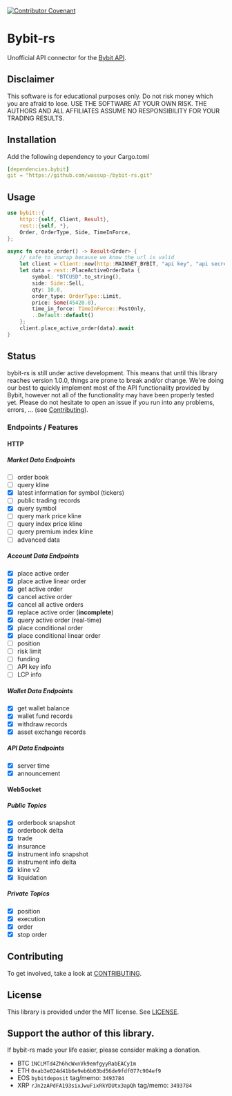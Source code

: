 [![Contributor Covenant](https://img.shields.io/badge/Contributor%20Covenant-2.1-4baaaa.svg)](CODE_OF_CONDUCT.md)

# Bybit-rs

Unofficial API connector for the [Bybit API](https://bybit-exchange.github.io/docs/inverse).

## Disclaimer

This software is for educational purposes only. Do not risk money which you are afraid to lose.
USE THE SOFTWARE AT YOUR OWN RISK. THE AUTHORS AND ALL AFFILIATES ASSUME NO RESPONSIBILITY FOR YOUR TRADING RESULTS.

## Installation

Add the following dependency to your Cargo.toml
```yaml
[dependencies.bybit]
git = "https://github.com/wassup-/bybit-rs.git"
```

## Usage

```rs
use bybit::{
    http::{self, Client, Result},
    rest::{self, *},
    Order, OrderType, Side, TimeInForce,
};

async fn create_order() -> Result<Order> {
    // safe to unwrap because we know the url is valid
    let client = Client::new(http::MAINNET_BYBIT, "api key", "api secret").unwrap();
    let data = rest::PlaceActiveOrderData {
        symbol: "BTCUSD".to_string(),
        side: Side::Sell,
        qty: 10.0,
        order_type: OrderType::Limit,
        price: Some(45420.0),
        time_in_force: TimeInForce::PostOnly,
        ..Default::default()
    };
    client.place_active_order(data).await
}
```

## Status

bybit-rs is still under active development. This means that until this library reaches version 1.0.0, things are prone to break and/or change.
We're doing our best to quickly implement most of the API functionality provided by Bybit, however not all of the functionality may have been properly tested yet.
Please do not hesitate to open an issue if you run into any problems, errors, ... (see [Contributing](#contributing)).

### Endpoints / Features

#### HTTP

##### Market Data Endpoints
- [ ] order book
- [ ] query kline
- [x] latest information for symbol (tickers)
- [ ] public trading records
- [x] query symbol
- [ ] query mark price kline
- [ ] query index price kline
- [ ] query premium index kline
- [ ] advanced data

##### Account Data Endpoints
- [x] place active order
- [x] place active linear order
- [x] get active order
- [x] cancel active order
- [x] cancel all active orders
- [x] replace active order (**incomplete**)
- [x] query active order (real-time)
- [x] place conditional order
- [x] place conditional linear order
- [ ] position
- [ ] risk limit
- [ ] funding
- [ ] API key info
- [ ] LCP info

##### Wallet Data Endpoints
- [x] get wallet balance
- [x] wallet fund records
- [x] withdraw records
- [x] asset exchange records

##### API Data Endpoints
- [x] server time
- [x] announcement

#### WebSocket

##### Public Topics
- [x] orderbook snapshot
- [x] orderbook delta
- [x] trade
- [x] insurance
- [x] instrument info snapshot
- [x] instrument info delta
- [x] kline v2
- [x] liquidation

##### Private Topics
- [x] position
- [x] execution
- [x] order
- [x] stop order

## Contributing

To get involved, take a look at [CONTRIBUTING](CONTRIBUTING.md).

## License

This library is provided under the MIT license. See [LICENSE](LICENSE).

## Support the author of this library.

If bybit-rs made your life easier, please consider making a donation.

- BTC `1NCLMTd4Zh6hcWxnVk9emfgyyRabEACy1m`
- ETH `0xab3e024d41b6e9eb6b03bd56de9fdf077c904ef9`
- EOS `bybitdeposit` tag/memo: `3493784`
- XRP `rJn2zAPdFA193sixJwuFixRkYDUtx3apQh` tag/memo: `3493784`
